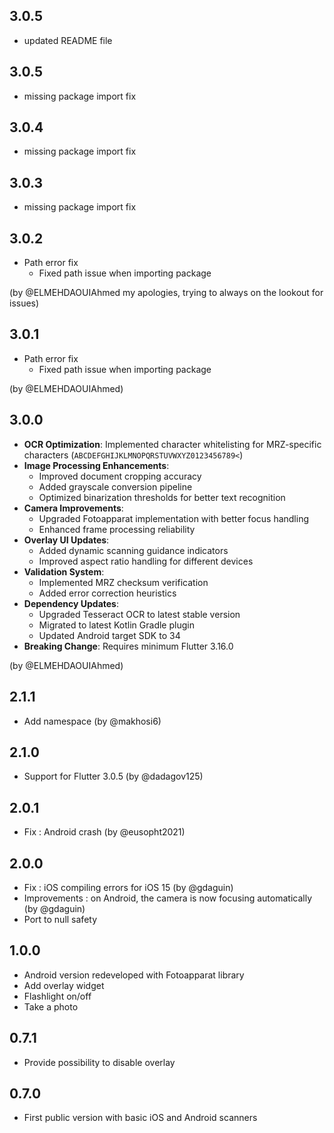 ## 3.0.5

* updated README file

## 3.0.5

* missing package import fix

## 3.0.4

* missing package import fix

## 3.0.3

* missing package import fix

## 3.0.2
* Path error fix
  - Fixed path issue when importing package

(by @ELMEHDAOUIAhmed my apologies, trying to always on the lookout for issues)

## 3.0.1
* Path error fix
  - Fixed path issue when importing package

(by @ELMEHDAOUIAhmed)

## 3.0.0

* **OCR Optimization**: Implemented character whitelisting for MRZ-specific characters (`ABCDEFGHIJKLMNOPQRSTUVWXYZ0123456789<`)
* **Image Processing Enhancements**:
  - Improved document cropping accuracy
  - Added grayscale conversion pipeline
  - Optimized binarization thresholds for better text recognition
* **Camera Improvements**:
  - Upgraded Fotoapparat implementation with better focus handling
  - Enhanced frame processing reliability
* **Overlay UI Updates**:
  - Added dynamic scanning guidance indicators
  - Improved aspect ratio handling for different devices
* **Validation System**:
  - Implemented MRZ checksum verification
  - Added error correction heuristics
* **Dependency Updates**:
  - Upgraded Tesseract OCR to latest stable version
  - Migrated to latest Kotlin Gradle plugin
  - Updated Android target SDK to 34
* **Breaking Change**: Requires minimum Flutter 3.16.0

(by @ELMEHDAOUIAhmed)


## 2.1.1

* Add namespace (by @makhosi6)

## 2.1.0

* Support for Flutter 3.0.5 (by @dadagov125)

## 2.0.1

* Fix : Android crash (by @eusopht2021)

## 2.0.0

* Fix : iOS compiling errors for iOS 15 (by @gdaguin)
* Improvements : on Android, the camera is now focusing automatically (by @gdaguin)
* Port to null safety

## 1.0.0
* Android version redeveloped with Fotoapparat library
* Add overlay widget
* Flashlight on/off
* Take a photo

## 0.7.1

* Provide possibility to disable overlay

## 0.7.0

* First public version with basic iOS and Android scanners
